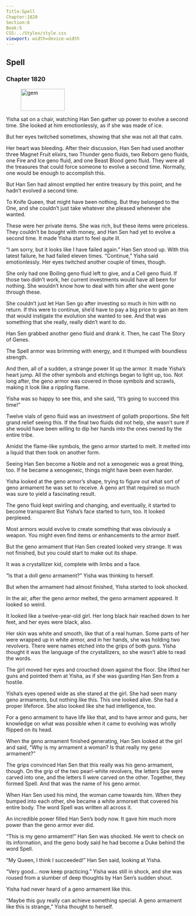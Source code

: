 ```yaml
---
Title:Spell 
Chapter:1820 
Section:6 
Book:5 
CSS:../Styles/style.css 
viewport: width=device-width
---
```

  
## Spell
### Chapter 1820
  
<figure>
	<img src="../Images/gem.gif" alt="gem" id="gem" width="120" height="60" />
</figure>
  

  
Yisha sat on a chair, watching Han Sen gather up power to evolve a second time. She looked at him emotionlessly, as if she was made of ice.

But her eyes twitched sometimes, showing that she was not all that calm.

Her heart was bleeding. After their discussion, Han Sen had used another three Magnet Fruit elixirs, two Thunder geno fluids, two Reborn geno fluids, one Fire and Ice geno fluid, and one Beast Blood geno fluid. They were all the treasures that could force someone to evolve a second time. Normally, one would be enough to accomplish this.

But Han Sen had almost emptied her entire treasury by this point, and he hadn’t evolved a second time.

To Knife Queen, that might have been nothing. But they belonged to the One, and she couldn’t just take whatever she pleased whenever she wanted.

These were her private items. She was rich, but these items were priceless. They couldn’t be bought with money, and Han Sen had yet to evolve a second time. It made Yisha start to feel quite ill.

“I am sorry, but it looks like I have failed again.” Han Sen stood up. With this latest failure, he had failed eleven times. “Continue,” Yisha said emotionlessly. Her eyes twitched another couple of times, though.

She only had one Boiling geno fluid left to give, and a Cell geno fluid. If those two didn’t work, her current investments would have all been for nothing. She wouldn’t know how to deal with him after she went gone through these.

She couldn’t just let Han Sen go after investing so much in him with no return. If this were to continue, she’d have to pay a big price to gain an item that would instigate the evolution she wanted to see. And that was something that she really, really didn’t want to do.

Han Sen grabbed another geno fluid and drank it. Then, he cast The Story of Genes.

The Spell armor was brimming with energy, and it thumped with boundless strength.

And then, all of a sudden, a strange power lit up the armor. It made Yisha’s heart jump. All the other symbols and etchings began to light up, too. Not long after, the geno armor was covered in those symbols and scrawls, making it look like a rippling flame.

Yisha was so happy to see this, and she said, “It’s going to succeed this time!”

Twelve vials of geno fluid was an investment of goliath proportions. She felt grand relief seeing this. If the final two fluids did not help, she wasn’t sure if she would have been willing to dip her hands into the ones owned by the entire tribe.

Amidst the flame-like symbols, the geno armor started to melt. It melted into a liquid that then took on another form.

Seeing Han Sen become a Noble and not a xenogeneic was a great thing, too. If he became a xenogeneic, things might have been even harder.

Yisha looked at the geno armor’s shape, trying to figure out what sort of geno armament he was set to receive. A geno art that required so much was sure to yield a fascinating result.

The geno fluid kept swirling and changing, and eventually, it started to become transparent But Yisha’s face started to turn, too. It looked perplexed.

Most armors would evolve to create something that was obviously a weapon. You might even find items or enhancements to the armor itself.

But the geno armament that Han Sen created looked very strange. It was not finished, but you could start to make out its shape.

It was a crystallizer kid, complete with limbs and a face.

“Is that a doll geno armament?” Yisha was thinking to herself.

But when the armament had almost finished, Yisha started to look shocked.

In the air, after the geno armor melted, the geno armament appeared. It looked so weird.

It looked like a twelve-year-old girl. Her long black hair reached down to her feet, and her eyes were black, also.

Her skin was white and smooth, like that of a real human. Some parts of her were wrapped up in white armor, and in her hands, she was holding two revolvers. There were names etched into the grips of both guns. Yisha thought it was the language of the crystallizers, so she wasn’t able to read the words.

The girl moved her eyes and crouched down against the floor. She lifted her guns and pointed them at Yisha, as if she was guarding Han Sen from a hostile.

Yisha’s eyes opened wide as she stared at the girl. She had seen many geno armaments, but nothing like this. This one looked alive. She had a proper lifeforce. She also looked like she had intelligence, too.

For a geno armament to have life like that, and to have armor and guns, her knowledge on what was possible when it came to evolving was wholly flipped on its head.

When the geno armament finished generating, Han Sen looked at the girl and said, “Why is my armament a woman? Is that really my geno armament?”

The grips convinced Han Sen that this really was his geno armament, though. On the grip of the two pearl-white revolvers, the letters Spe were carved into one, and the letters II were carved on the other. Together, they formed Spell. And that was the name of his geno armor.

When Han Sen used his mind, the woman came towards him. When they bumped into each other, she became a white armorset that covered his entire body. The word Spell was written all across it.

An incredible power filled Han Sen’s body now. It gave him much more power than the geno armor ever did.

“This is my geno armament!” Han Sen was shocked. He went to check on its information, and the geno body said he had become a Duke behind the word Spell.

“My Queen, I think I succeeded!” Han Sen said, looking at Yisha.

“Very good… now keep practicing.” Yisha was still in shock, and she was roused from a slumber of deep thoughts by Han Sen’s sudden shout.

Yisha had never heard of a geno armament like this.

“Maybe this guy really can achieve something special. A geno armament like this is strange,” Yisha thought to herself.